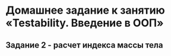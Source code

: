# Домашнее задание к занятию «Testability. Введение в ООП»
## Задание 2 - расчет индекса массы тела
